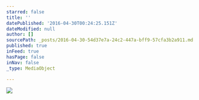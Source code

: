 ```yaml
---
starred: false
title: ''
datePublished: '2016-04-30T00:24:25.151Z'
dateModified: null
author: []
sourcePath: _posts/2016-04-30-54d37e7a-24c2-447a-bff9-57cfa3b2a911.md
published: true
inFeed: true
hasPage: false
inNav: false
_type: MediaObject

---
```

![](https://the-grid-user-content.s3-us-west-2.amazonaws.com/658d9bd1-5a09-4508-98e4-5cb4d9d6a5c2.jpg)